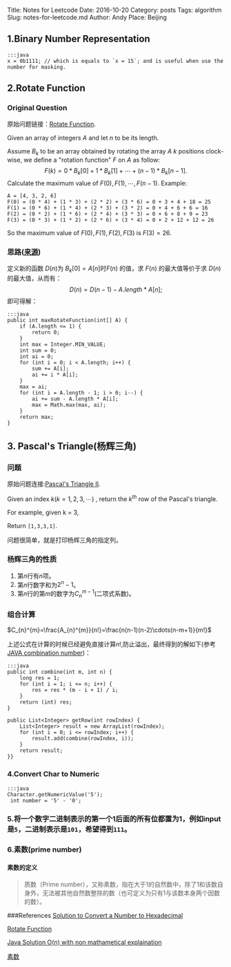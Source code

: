 Title: Notes for Leetcode
Date: 2016-10-20
Category: posts
Tags: algorithm
Slug: notes-for-leetcode.md
Author: Andy
Place: Beijing

## 1.Binary Number Representation 
    :::java
    x = 0b1111; // which is equals to `x = 15`; and is useful when use the number for masking.
    
## 2.Rotate Function
### Original Question
原始问题链接：[Rotate Function](https://leetcode.com/problems/rotate-function/).

Given an array of integers $A$ and let $n$ to be its length.

Assume $B_k$ to be an array obtained by rotating the array $A$ $k$ positions clock-wise, we define a "rotation function" $F$ on $A$ as follow:
$$
F(k) = 0 * B_k[0] + 1 * B_k[1] + \cdots + (n-1) * B_k[n-1].
$$
Calculate the maximum value of $F(0), F(1), \cdots, F(n-1)$.
Example:

    A = [4, 3, 2, 6]
    F(0) = (0 * 4) + (1 * 3) + (2 * 2) + (3 * 6) = 0 + 3 + 4 + 18 = 25
    F(1) = (0 * 6) + (1 * 4) + (2 * 3) + (3 * 2) = 0 + 4 + 6 + 6 = 16
    F(2) = (0 * 2) + (1 * 6) + (2 * 4) + (3 * 3) = 0 + 6 + 8 + 9 = 23
    F(3) = (0 * 3) + (1 * 2) + (2 * 6) + (3 * 4) = 0 + 2 + 12 + 12 = 26

So the maximum value of $F(0), F(1), F(2), F(3)$ is $F(3) = 26$.

### 思路([来源](https://discuss.leetcode.com/topic/58616/java-solution-o-n-with-non-mathametical-explaination/8))
定义新的函数 $D(n)$为 $B_k[0]=A[n]$时$F(n)$ 的值，求 $F(n)$ 的最大值等价于求 $D(n)$ 的最大值，从而有：
$$
   D(n) = D(n-1) - A.length*A[n];
$$
即可得解：

    :::java
    public int maxRotateFunction(int[] A) {
        if (A.length <= 1) {
            return 0;
        }
        int max = Integer.MIN_VALUE;
        int sum = 0;
        int ai = 0;
        for (int i = 0; i < A.length; i++) {
            sum += A[i];
            ai += i * A[i];
        }
        max = ai;
        for (int i = A.length - 1; i > 0; i--) {
            ai += sum - A.length * A[i];
            max = Math.max(max, ai);
        }
        return max;
    } 
    
## 3. Pascal's Triangle(杨辉三角)
### 问题

原始问题连接:[Pascal's Triangle II](https://leetcode.com/problems/pascals-triangle-ii/).

Given an index $k(k=1,2,3,\cdots)$ , return the $k^{th}$ row of the Pascal's triangle.

For example, given k = 3,

Return `[1,3,3,1]`.

问题很简单，就是打印杨辉三角的指定列。
### 杨辉三角的性质
1. 第$n$行有$n$项。
1. 第$n$行数字和为$2^n-1$。 
1. 第$n$行的第$m$的数字为$C_{n}^{m-1}$(二项式系数)。

### 组合计算
$C_{n}^{m}=\frac{A_{n}^{m}}{n!}=\frac{n(n-1)(n-2)\cdots(n-m+1)}{m!}$

上述公式在计算的时候已经避免直接计算$n!$,防止溢出，最终得到的解如下(参考[JAVA combination number](https://discuss.leetcode.com/topic/62617/java-combination-number))：

    :::java
    public int combine(int m, int n) {
        long res = 1;
        for (int i = 1; i <= n; i++) {
            res = res * (m - i + 1) / i;
        }
        return (int) res;
    }

    public List<Integer> getRow(int rowIndex) {
        List<Integer> result = new ArrayList(rowIndex);
        for (int i = 0; i <= rowIndex; i++) {
            result.add(combine(rowIndex, i));
        }
        return result;
    }}
    
    
### 4.Convert Char to Numeric

    :::java
    Character.getNumericValue('5');
     int number = '5' - '0';

### 5.将一个数字二进制表示的第一个1后面的所有位都置为1，例如input 是`5`，二进制表示是`101`，希望得到`111`。

### 6.素数(prime number)
#### 素数的定义
>质数（Prime number），又称素数，指在大于1的自然数中，除了1和该数自身外，无法被其他自然数整除的数（也可定义为只有1与该数本身两个因数的数）。





###References
[Solution to Convert a Number to Hexadecimal](https://discuss.leetcode.com/topic/65028/java-clean-code-with-explanations-and-running-time-2-solutions)

[Rotate Function](https://leetcode.com/problems/rotate-function/)

[Java Solution O(n) with non mathametical explaination](https://discuss.leetcode.com/topic/58616/java-solution-o-n-with-non-mathametical-explaination/8)

[素数](https://zh.wikipedia.org/wiki/%E7%B4%A0%E6%95%B0)